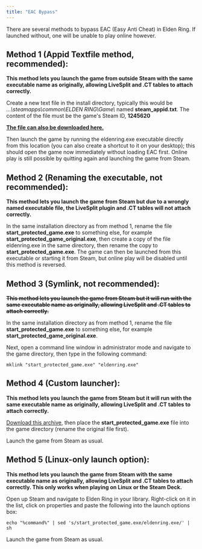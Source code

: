 ```yaml
---
title: "EAC Bypass"
---
```


There are several methods to bypass EAC (Easy Anti Cheat) in Elden Ring. If launched without, one will be unable to play online however.

## Method 1 (Appid Textfile method, recommended):

**This method lets you launch the game from outside Steam with the same executable name as originally, allowing LiveSplit and .CT tables to attach correctly.**

Create a new text file in the install directory, typically this would be _...\steamapps\common\ELDEN RING\Game\\_ named **steam_appid.txt**. The content of the file must be the game's Steam ID, **1245620**

[**The file can also be downloaded here.**](/File:Steam_appid.zip 'File:Steam appid.zip')

Then launch the game by running the eldenring.exe executable directly from this location (you can also create a shortcut to it on your desktop); this should open the game now immediately without loading EAC first. Online play is still possible by quitting again and launching the game from Steam.

## Method 2 (Renaming the executable, not recommended):

**This method lets you launch the game from Steam but due to a wrongly named executable file, the LiveSplit plugin and .CT tables will not attach correctly.**

In the same installation directory as from method 1, rename the file **start_protected_game.exe** to something else, for example **start_protected_game_original.exe**, then create a copy of the file eldenring.exe in the same directory, then rename the copy to **start_protected_game.exe**. The game can then be launched from this executable or starting it from Steam, but online play will be disabled until this method is reversed.

## Method 3 (Symlink, not recommended):

**~~This method lets you launch the game from Steam but it will run with the same executable name as originally, allowing LiveSplit and .CT tables to attach correctly.~~**

In the same installation directory as from method 1, rename the file **start_protected_game.exe** to something else, for example **start_protected_game_original.exe**.

Next, open a command line window in administrator mode and navigate to the game directory, then type in the following command:

`mklink "start_protected_game.exe" "eldenring.exe"`

## Method 4 (Custom launcher):

**This method lets you launch the game from Steam but it will run with the same executable name as originally, allowing LiveSplit and .CT tables to attach correctly.**

[Download this archive](/File:Start_protected_game.zip 'File:Start protected game.zip'), then place the **start_protected_game.exe** file into the game directory (rename the original file first).

Launch the game from Steam as usual.

## Method 5 (Linux-only launch option):

**This method lets you launch the game from Steam with the same executable name as originally, allowing LiveSplit and .CT tables to attach correctly. This only works when playing on Linux or the Steam Deck.**

Open up Steam and navigate to Elden Ring in your library. Right-click on it in the list, click on properties and paste the following into the launch options box:

`echo "%command%" | sed 's/start_protected_game.exe/eldenring.exe/' | sh`

Launch the game from Steam as usual.
